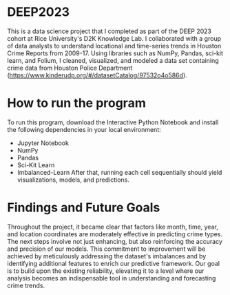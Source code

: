 # DEEP2023
This is a data science project that I completed as part of the DEEP 2023 cohort at Rice University's D2K Knowledge Lab. I collaborated with a group of data analysts to understand locational and time-series trends in Houston Crime Reports from 2009-17. Using libraries such as NumPy, Pandas, sci-kit learn, and Folium, I cleaned, visualized, and modeled a data set containing crime data from Houston Police Department (https://www.kinderudp.org/#/datasetCatalog/97532o4o586d). 

# How to run the program
To run this program, download the Interactive Python Notebook and install the following dependencies in your local environment:
- Jupyter Notebook
- NumPy
- Pandas
- Sci-Kit Learn
- Imbalanced-Learn
After that, running each cell sequentially should yield visualizations, models, and predictions.

# Findings and Future Goals
Throughout the project, it became clear that factors like month, time, year, and location coordinates are moderately effective in predicting crime types. The next steps involve not just enhancing, but also reinforcing the accuracy and precision of our models. This commitment to improvement will be achieved by meticulously addressing the dataset's imbalances and by identifying additional features to enrich our predictive framework. Our goal is to build upon the existing reliability, elevating it to a level where our analysis becomes an indispensable tool in understanding and forecasting crime trends.
